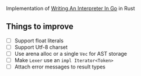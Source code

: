 Implementation of [Writing An Interpreter In Go](https://interpreterbook.com/) in Rust

Things to improve
----------
- [ ] Support float literals
- [ ] Support Utf-8 charset
- [ ] Use arena alloc or a single `Vec` for AST storage
- [ ] Make `Lexer` use an `impl Iterator<Token>`
- [ ] Attach error messages to result types
